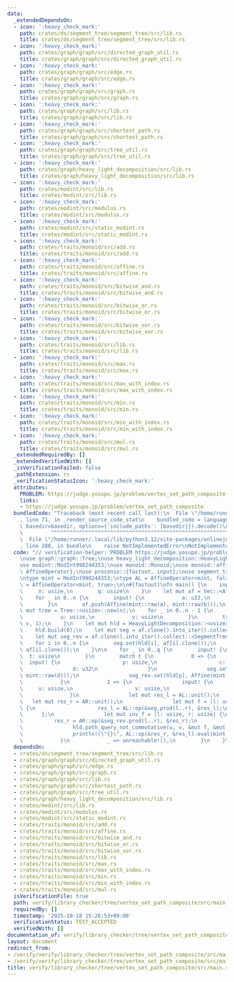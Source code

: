 ```yaml
---
data:
  _extendedDependsOn:
  - icon: ':heavy_check_mark:'
    path: crates/ds/segment_tree/segment_tree/src/lib.rs
    title: crates/ds/segment_tree/segment_tree/src/lib.rs
  - icon: ':heavy_check_mark:'
    path: crates/graph/graph/src/directed_graph_util.rs
    title: crates/graph/graph/src/directed_graph_util.rs
  - icon: ':heavy_check_mark:'
    path: crates/graph/graph/src/edge.rs
    title: crates/graph/graph/src/edge.rs
  - icon: ':heavy_check_mark:'
    path: crates/graph/graph/src/graph.rs
    title: crates/graph/graph/src/graph.rs
  - icon: ':heavy_check_mark:'
    path: crates/graph/graph/src/lib.rs
    title: crates/graph/graph/src/lib.rs
  - icon: ':heavy_check_mark:'
    path: crates/graph/graph/src/shortest_path.rs
    title: crates/graph/graph/src/shortest_path.rs
  - icon: ':heavy_check_mark:'
    path: crates/graph/graph/src/tree_util.rs
    title: crates/graph/graph/src/tree_util.rs
  - icon: ':heavy_check_mark:'
    path: crates/graph/heavy_light_decomposition/src/lib.rs
    title: crates/graph/heavy_light_decomposition/src/lib.rs
  - icon: ':heavy_check_mark:'
    path: crates/modint/src/lib.rs
    title: crates/modint/src/lib.rs
  - icon: ':heavy_check_mark:'
    path: crates/modint/src/modulus.rs
    title: crates/modint/src/modulus.rs
  - icon: ':heavy_check_mark:'
    path: crates/modint/src/static_modint.rs
    title: crates/modint/src/static_modint.rs
  - icon: ':heavy_check_mark:'
    path: crates/traits/monoid/src/add.rs
    title: crates/traits/monoid/src/add.rs
  - icon: ':heavy_check_mark:'
    path: crates/traits/monoid/src/affine.rs
    title: crates/traits/monoid/src/affine.rs
  - icon: ':heavy_check_mark:'
    path: crates/traits/monoid/src/bitwise_and.rs
    title: crates/traits/monoid/src/bitwise_and.rs
  - icon: ':heavy_check_mark:'
    path: crates/traits/monoid/src/bitwise_or.rs
    title: crates/traits/monoid/src/bitwise_or.rs
  - icon: ':heavy_check_mark:'
    path: crates/traits/monoid/src/bitwise_xor.rs
    title: crates/traits/monoid/src/bitwise_xor.rs
  - icon: ':heavy_check_mark:'
    path: crates/traits/monoid/src/lib.rs
    title: crates/traits/monoid/src/lib.rs
  - icon: ':heavy_check_mark:'
    path: crates/traits/monoid/src/max.rs
    title: crates/traits/monoid/src/max.rs
  - icon: ':heavy_check_mark:'
    path: crates/traits/monoid/src/max_with_index.rs
    title: crates/traits/monoid/src/max_with_index.rs
  - icon: ':heavy_check_mark:'
    path: crates/traits/monoid/src/min.rs
    title: crates/traits/monoid/src/min.rs
  - icon: ':heavy_check_mark:'
    path: crates/traits/monoid/src/min_with_index.rs
    title: crates/traits/monoid/src/min_with_index.rs
  - icon: ':heavy_check_mark:'
    path: crates/traits/monoid/src/mul.rs
    title: crates/traits/monoid/src/mul.rs
  _extendedRequiredBy: []
  _extendedVerifiedWith: []
  _isVerificationFailed: false
  _pathExtension: rs
  _verificationStatusIcon: ':heavy_check_mark:'
  attributes:
    PROBLEM: https://judge.yosupo.jp/problem/vertex_set_path_composite
    links:
    - https://judge.yosupo.jp/problem/vertex_set_path_composite
  bundledCode: "Traceback (most recent call last):\n  File \"/home/runner/.local/lib/python3.12/site-packages/onlinejudge_verify/documentation/build.py\"\
    , line 71, in _render_source_code_stat\n    bundled_code = language.bundle(stat.path,\
    \ basedir=basedir, options={'include_paths': [basedir]}).decode()\n          \
    \         ^^^^^^^^^^^^^^^^^^^^^^^^^^^^^^^^^^^^^^^^^^^^^^^^^^^^^^^^^^^^^^^^^^^^^^^^^^^^^^^^^\n\
    \  File \"/home/runner/.local/lib/python3.12/site-packages/onlinejudge_verify/languages/rust.py\"\
    , line 288, in bundle\n    raise NotImplementedError\nNotImplementedError\n"
  code: "// verification-helper: PROBLEM https://judge.yosupo.jp/problem/vertex_set_path_composite\n\
    \nuse graph::graph::Tree;\nuse heavy_light_decomposition::HeavyLightDecomposition;\n\
    use modint::ModInt998244353;\nuse monoid::Monoid;\nuse monoid::affine::{Affine,\
    \ AffineOperator};\nuse proconio::{fastout, input};\nuse segment_tree::SegmentTree;\n\
    \ntype mint = ModInt998244353;\ntype AL = AffineOperator<mint, false>;\ntype AR\
    \ = AffineOperator<mint, true>;\n\n#[fastout]\nfn main() {\n    input! {\n   \
    \     n: usize,\n        q: usize\n    }\n    let mut af = Vec::<Affine<mint>>::new();\n\
    \    for _ in 0..n {\n        input! {\n            a: u32,\n            b: u32\n\
    \        }\n        af.push(Affine(mint::raw(a), mint::raw(b)));\n    }\n    let\
    \ mut tree = Tree::<usize>::new(n);\n    for _ in 0..n - 1 {\n        input! {\n\
    \            u: usize,\n            v: usize\n        }\n        tree.add_edge(u,\
    \ v, 1);\n    }\n    let mut hld = HeavyLightDecomposition::<usize>::new(&tree);\n\
    \    hld.build(0);\n    let mut seg = af.clone().into_iter().collect::<SegmentTree<AL>>();\n\
    \    let mut seg_rev = af.clone().into_iter().collect::<SegmentTree<AR>>();\n\
    \    for i in 0..n {\n        seg.set(hld[i], af[i].clone());\n        seg_rev.set(hld[i],\
    \ af[i].clone());\n    }\n\n    for _ in 0..q {\n        input! {\n          \
    \  t: usize\n        }\n        match t {\n            0 => {\n              \
    \  input! {\n                    p: usize,\n                    c: u32,\n    \
    \                d: u32\n                }\n                seg.set(hld[p], Affine(mint::raw(c),\
    \ mint::raw(d)));\n                seg_rev.set(hld[p], Affine(mint::raw(c), mint::raw(d)));\n\
    \            }\n            1 => {\n                input! {\n               \
    \     u: usize,\n                    v: usize,\n                    x: u32\n \
    \               }\n                let mut res_l = AL::unit();\n             \
    \   let mut res_r = AR::unit();\n                let mut f = |l: usize, r: usize|\
    \ {\n                    res_l = AL::op(&seg.prod(l..r), &res_l);\n          \
    \      };\n                let mut inv_f = |l: usize, r: usize| {\n          \
    \          res_r = AR::op(&seg_rev.prod(l..r), &res_r);\n                };\n\
    \                hld.path_query_not_commutative(u, v, &mut f, &mut inv_f, false);\n\
    \                println!(\"{}\", AL::op(&res_r, &res_l).eval(mint::raw(x)));\n\
    \            }\n            _ => unreachable!(),\n        }\n    }\n}\n"
  dependsOn:
  - crates/ds/segment_tree/segment_tree/src/lib.rs
  - crates/graph/graph/src/directed_graph_util.rs
  - crates/graph/graph/src/edge.rs
  - crates/graph/graph/src/graph.rs
  - crates/graph/graph/src/lib.rs
  - crates/graph/graph/src/shortest_path.rs
  - crates/graph/graph/src/tree_util.rs
  - crates/graph/heavy_light_decomposition/src/lib.rs
  - crates/modint/src/lib.rs
  - crates/modint/src/modulus.rs
  - crates/modint/src/static_modint.rs
  - crates/traits/monoid/src/add.rs
  - crates/traits/monoid/src/affine.rs
  - crates/traits/monoid/src/bitwise_and.rs
  - crates/traits/monoid/src/bitwise_or.rs
  - crates/traits/monoid/src/bitwise_xor.rs
  - crates/traits/monoid/src/lib.rs
  - crates/traits/monoid/src/max.rs
  - crates/traits/monoid/src/max_with_index.rs
  - crates/traits/monoid/src/min.rs
  - crates/traits/monoid/src/min_with_index.rs
  - crates/traits/monoid/src/mul.rs
  isVerificationFile: true
  path: verify/library_checker/tree/vertex_set_path_composite/src/main.rs
  requiredBy: []
  timestamp: '2025-10-18 15:26:53+09:00'
  verificationStatus: TEST_ACCEPTED
  verifiedWith: []
documentation_of: verify/library_checker/tree/vertex_set_path_composite/src/main.rs
layout: document
redirect_from:
- /verify/verify/library_checker/tree/vertex_set_path_composite/src/main.rs
- /verify/verify/library_checker/tree/vertex_set_path_composite/src/main.rs.html
title: verify/library_checker/tree/vertex_set_path_composite/src/main.rs
---
```

